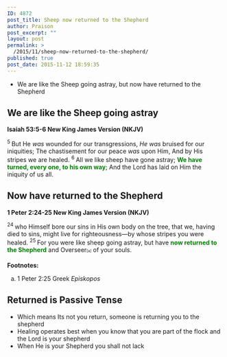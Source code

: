 ```yaml
---
ID: 4872
post_title: Sheep now returned to the Shepherd
author: Praison
post_excerpt: ""
layout: post
permalink: >
  /2015/11/sheep-now-returned-to-the-shepherd/
published: true
post_date: 2015-11-12 18:59:35
---
```

<ul>
	<li>We are like the Sheep going astray, but now have returned to the Shepherd</li>
</ul>
<h2><strong>We are like the Sheep going astray</strong></h2>
<strong><span class="passage-display-bcv">Isaiah 53:5-6
</span><span class="passage-display-version">New King James Version (NKJV)</span></strong>
<div class="poetry">
<p class="line"><span id="en-NKJV-18717" class="text Isa-53-5"><sup class="versenum">5 </sup>But He <i>was</i> wounded for our transgressions,</span>
<span class="text Isa-53-5"><i>He was</i> bruised for our iniquities;</span>
<span class="text Isa-53-5">The chastisement for our peace <i>was</i> upon Him,</span>
<span class="text Isa-53-5">And by His stripes we are healed.</span>
<span id="en-NKJV-18718" class="text Isa-53-6"><sup class="versenum">6 </sup>All we like sheep have gone astray;</span>
<span class="text Isa-53-6"><span style="color: #008000;"><strong>We have turned, every one, to his own way</strong></span>;</span>
<span class="text Isa-53-6">And the <span class="small-caps">Lord</span> has laid on Him the iniquity of us all.</span></p>

<h2 class="line"><strong>Now have returned to the Shepherd</strong></h2>
</div>
<strong><span class="passage-display-bcv">1 Peter 2:24-25
</span><span class="passage-display-version">New King James Version (NKJV)</span></strong>
<p class="first-line-none"><span id="en-NKJV-30424" class="text 1Pet-2-24"><sup class="versenum">24 </sup>who Himself bore our sins in His own body on the tree, that we, having died to sins, might live for righteousness—by whose stripes you were healed. </span><span id="en-NKJV-30425" class="text 1Pet-2-25"><sup class="versenum">25 </sup>For you were like sheep going astray, but have <span style="color: #008000;"><strong>now returned to the Shepherd</strong></span> and Overseer<sup class="footnote" style="box-sizing: border-box; font-size: 0.625em; line-height: 22px; position: relative; vertical-align: top; top: 0px;" data-fn="#fen-NKJV-30425a" data-link="[&lt;a href=&quot;#fen-NKJV-30425a&quot; title=&quot;See footnote a&quot;&gt;a&lt;/a&gt;]">[a]</sup> of your souls.</span></p>

<div class="footnotes">

<strong>Footnotes:</strong>
<ol type="a">
	<li id="fen-NKJV-30425a">1 Peter 2:25 <span class="footnote-text">Greek <i>Episkopos</i></span></li>
</ol>
<h2><strong>Returned is Passive Tense</strong></h2>
<ul>
	<li>Which means Its not you return, someone is returning you to the shepherd</li>
	<li>Healing operates best when you know that you are part of the flock and the Lord is your shepherd</li>
	<li>When He is your Shepherd you shall not lack</li>
</ul>
</div>
